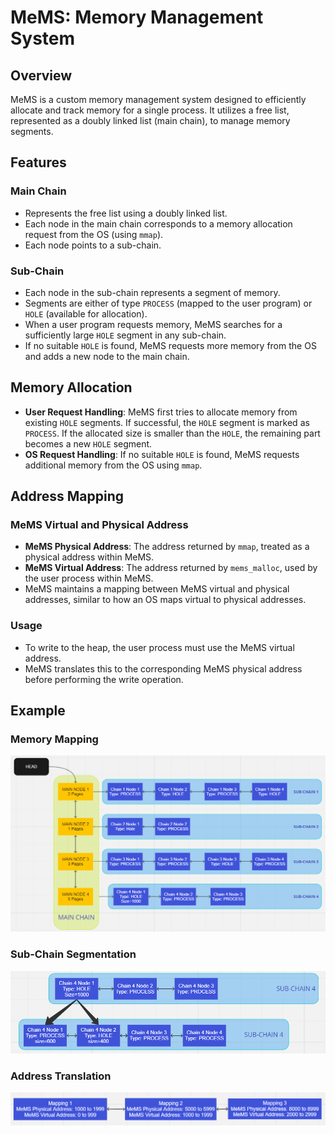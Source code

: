 # MeMS: Memory Management System

## Overview

MeMS is a custom memory management system designed to efficiently allocate and track memory for a single process. It utilizes a free list, represented as a doubly linked list (main chain), to manage memory segments.

## Features

### Main Chain
- Represents the free list using a doubly linked list.
- Each node in the main chain corresponds to a memory allocation request from the OS (using `mmap`).
- Each node points to a sub-chain.

### Sub-Chain
- Each node in the sub-chain represents a segment of memory.
- Segments are either of type `PROCESS` (mapped to the user program) or `HOLE` (available for allocation).
- When a user program requests memory, MeMS searches for a sufficiently large `HOLE` segment in any sub-chain.
- If no suitable `HOLE` is found, MeMS requests more memory from the OS and adds a new node to the main chain.

## Memory Allocation
- **User Request Handling**: MeMS first tries to allocate memory from existing `HOLE` segments. If successful, the `HOLE` segment is marked as `PROCESS`. If the allocated size is smaller than the `HOLE`, the remaining part becomes a new `HOLE` segment.
- **OS Request Handling**: If no suitable `HOLE` is found, MeMS requests additional memory from the OS using `mmap`.

## Address Mapping

### MeMS Virtual and Physical Address
- **MeMS Physical Address**: The address returned by `mmap`, treated as a physical address within MeMS.
- **MeMS Virtual Address**: The address returned by `mems_malloc`, used by the user process within MeMS.
- MeMS maintains a mapping between MeMS virtual and physical addresses, similar to how an OS maps virtual to physical addresses.

### Usage
- To write to the heap, the user process must use the MeMS virtual address.
- MeMS translates this to the corresponding MeMS physical address before performing the write operation.

## Example
### Memory Mapping
![Memory Mapping](sample/1.png)

### Sub-Chain Segmentation
![Sub-Chain Segmentation](sample/2.png)

### Address Translation
![Address Translation](sample/3.png)
